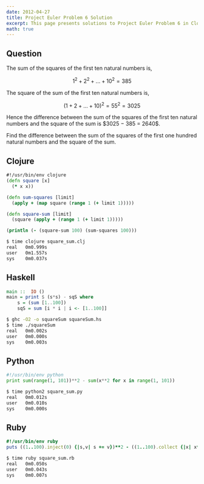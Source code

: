 ```yaml
---
date: 2012-04-27
title: Project Euler Problem 6 Solution
excerpt: This page presents solutions to Project Euler Problem 6 in Clojure, Haskell, Python and Ruby.
math: true
---
```



## Question

<p>
The sum of the squares of the first ten natural numbers is,
</p>

$$1^2 + 2^2 + ... + 10^2 = 385$$

<p>
The square of the sum of the first ten natural numbers is,
</p>

$$(1 + 2 + ... + 10)^2 = 55^2 = 3025$$

<p>
Hence the difference between the sum of the squares of the first ten natural 
numbers and the square of the sum is $3025 − 385 = 2640$.
</p>

<p>
Find the difference between the sum of the squares of the first one hundred 
natural numbers and the square of the sum.
</p>






## Clojure

```clojure
#!/usr/bin/env clojure
(defn square [x]
  (* x x))

(defn sum-squares [limit]
  (apply + (map square (range 1 (+ limit 1)))))

(defn square-sum [limit]
  (square (apply + (range 1 (+ limit 1)))))

(println (- (square-sum 100) (sum-squares 100)))
```


```bash
$ time clojure square_sum.clj
real   0m0.999s
user   0m1.557s
sys    0m0.037s
```



## Haskell

```haskell
main ::  IO ()
main = print $ (s*s) - sqS where
    s = (sum [1..100])
    sqS = sum [i * i | i <- [1..100]]
```


```bash
$ ghc -O2 -o squareSum squareSum.hs
$ time ./squareSum
real   0m0.002s
user   0m0.000s
sys    0m0.003s
```



## Python

```python
#!/usr/bin/env python
print sum(range(1, 101))**2 - sum(x**2 for x in range(1, 101))
```


```bash
$ time python2 square_sum.py
real   0m0.012s
user   0m0.010s
sys    0m0.000s
```



## Ruby

```ruby
#!/usr/bin/env ruby
puts ((1..100).inject(0) {|s,v| s += v})**2 - ((1..100).collect {|x| x**2}.inject(0) { |s,v| s += v} )
```


```bash
$ time ruby square_sum.rb
real   0m0.050s
user   0m0.043s
sys    0m0.007s
```


